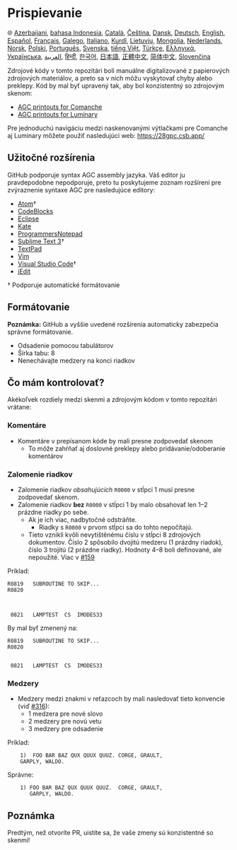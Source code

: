 # Prispievanie

🌐
[Azerbaijani][AZ],
[bahasa Indonesia][ID],
[Català][CA],
[Čeština][CZ],
[Dansk][DA],
[Deutsch][DE],
[English][EN],
[Español][ES],
[Français][FR],
[Galego][GL],
[Italiano][IT],
[Kurdî][KU],
[Lietuvių][LT],
[Mongolia][MN],
[Nederlands][NL],
[Norsk][NO],
[Polski][PL],
[Português][PT_BR],
[Svenska][SV],
[tiếng Việt][VI],
[Türkçe][TR],
[Ελληνικά][GR],
[Українська][UK],
[العربية][AR],
[हिन्दी][HI_IN],
[한국어][KO_KR],
[日本語][JA],
[正體中文][ZH_TW],
[简体中文][ZH_CN],
[Slovenčina][SK]

[AR]:CONTRIBUTING.ar.md
[AZ]:CONTRIBUTING.az.md
[CA]:CONTRIBUTING.ca.md
[CZ]:CONTRIBUTING.cz.md
[DA]:CONTRIBUTING.da.md
[DE]:CONTRIBUTING.de.md
[EN]:../CONTRIBUTING.md
[ES]:CONTRIBUTING.es.md
[FR]:CONTRIBUTING.fr.md
[GL]:CONTRIBUTING.gl.md
[GR]:CONTRIBUTING.gr.md
[HI_IN]:CONTRIBUTING.hi_in.md
[ID]:CONTRIBUTING.id.md
[IT]:CONTRIBUTING.it.md
[JA]:CONTRIBUTING.ja.md
[KO_KR]:CONTRIBUTING.ko_kr.md
[KU]:CONTRIBUTING.ku.md
[LT]:CONTRIBUTING.lt.md
[MN]:CONTRIBUTING.mn.md
[NL]:CONTRIBUTING.nl.md
[NO]:CONTRIBUTING.no.md
[PL]:CONTRIBUTING.pl.md
[PT_BR]:CONTRIBUTING.pt_br.md
[SV]:CONTRIBUTING.sv.md
[TR]:CONTRIBUTING.tr.md
[UK]:CONTRIBUTING.uk.md
[VI]:CONTRIBUTING.vi.md
[ZH_CN]:CONTRIBUTING.zh_cn.md
[ZH_TW]:CONTRIBUTING.zh_tw.md
[SK]:CONTRIBUTING.sk.md

Zdrojové kódy v tomto repozitári boli manuálne digitalizované z papierových zdrojových materiálov, a preto sa v nich môžu vyskytovať chyby alebo preklepy. Kód by mal byť upravený tak, aby bol konzistentný so zdrojovým skenom:

- [AGC printouts for Comanche][8]
- [AGC printouts for Luminary][9]

Pre jednoduchú navigáciu medzi naskenovanými výtlačkami pre Comanche aj Luminary môžete použiť nasledujúci web: https://28gpc.csb.app/

## Užitočné rozšírenia

GitHub podporuje syntax AGC assembly jazyka. Váš editor ju pravdepodobne nepodporuje, preto tu poskytujeme zoznam rozšírení pre zvýraznenie syntaxe AGC pre nasledujúce editory:

- [Atom][Atom]†
- [CodeBlocks][CodeBlocks]
- [Eclipse][Eclipse]
- [Kate][Kate]
- [ProgrammersNotepad][ProgrammersNotepad]
- [Sublime Text 3][Sublime Text]†
- [TextPad][TextPad]
- [Vim][Vim]
- [Visual Studio Code][VisualStudioCode]†
- [jEdit][jEdit]

† Podporuje automatické formátovanie

[Atom]:https://github.com/Alhadis/language-agc
[CodeBlocks]:https://github.com/virtualagc/virtualagc/tree/master/Contributed/SyntaxHighlight/CodeBlocks
[Eclipse]:https://github.com/virtualagc/virtualagc/tree/master/Contributed/SyntaxHighlight/Eclipse
[Kate]:https://github.com/virtualagc/virtualagc/tree/master/Contributed/SyntaxHighlight/Kate
[ProgrammersNotepad]:https://github.com/virtualagc/virtualagc/tree/master/Contributed/SyntaxHighlight/ProgrammersNotepad
[Sublime Text]:https://github.com/jimlawton/AGC-Assembly
[TextPad]:https://github.com/virtualagc/virtualagc/tree/master/Contributed/SyntaxHighlight/TextPad
[Vim]:https://github.com/wsdjeg/vim-assembly
[VisualStudioCode]:https://github.com/wopian/agc-assembly
[jEdit]:https://github.com/virtualagc/virtualagc/tree/master/Contributed/SyntaxHighlight/jEdit

## Formátovanie

**Poznámka:** GitHub a vyššie uvedené rozšírenia automaticky zabezpečia správne formátovanie.

- Odsadenie pomocou tabulátorov
- Šírka tabu: 8
- Nenechávajte medzery na konci riadkov

## Čo mám kontrolovať?

Akékoľvek rozdiely medzi skenmi a zdrojovým kódom v tomto repozitári vrátane:

### Komentáre

- Komentáre v prepísanom kóde by mali presne zodpovedať skenom
  - To môže zahŕňať aj doslovné preklepy alebo pridávanie/odoberanie komentárov

### Zalomenie riadkov

- Zalomenie riadkov *obsahujúcich* `R0000` v stĺpci 1 musí presne zodpovedať skenom.
- Zalomenie riadkov **bez** `R0000` v stĺpci 1 by malo obsahovať len 1–2 prázdne riadky po sebe.
  - Ak je ich viac, nadbytočné odstráňte.
    - Riadky s `R0000` v prvom stĺpci sa do tohto nepočítajú.
  - Tieto vznikli kvôli nevytištěnému číslu v stĺpci 8 zdrojových dokumentov. Číslo 2 spôsobilo dvojitú medzeru (1 prázdny riadok), číslo 3 trojitú (2 prázdne riadky). Hodnoty 4–8 boli definované, ale nepoužité. Viac v [#159][7]

Príklad:

```plain
R0819   SUBROUTINE TO SKIP...
R0820



 0821   LAMPTEST  CS  IMODES33
```

By mal byť zmenený na:

```plain
R0819   SUBROUTINE TO SKIP...
R0820


 0821   LAMPTEST  CS  IMODES33
```

### Medzery

- Medzery medzi znakmi v reťazcoch by mali nasledovať tieto konvencie (viď [#316][10]):
  - 1 medzera pre nové slovo
  - 2 medzery pre novú vetu
  - 3 medzery pre odsadenie

Príklad:

```plain
	1)  FOO BAR BAZ QUX QUUX QUUZ. CORGE, GRAULT,
	GARPLY, WALDO.
```

Správne:

```plain
	1) FOO BAR BAZ QUX QUUX QUUZ.  CORGE, GRAULT,
	   GARPLY, WALDO.
```

## Poznámka

Predtým, než otvoríte PR, uistite sa, že vaše zmeny sú konzistentné so skenmi!

[0]:https://github.com/chrislgarry/Apollo-11/pull/new/master
[1]:http://www.ibiblio.org/apollo/ScansForConversion/Luminary099/
[2]:http://www.ibiblio.org/apollo/ScansForConversion/Comanche055/
[6]:https://github.com/wopian/agc-assembly#user-settings
[7]:https://github.com/chrislgarry/Apollo-11/issues/159
[8]:http://www.ibiblio.org/apollo/ScansForConversion/Comanche055/
[9]:http://www.ibiblio.org/apollo/ScansForConversion/Luminary099/
[10]:https://github.com/chrislgarry/Apollo-11/pull/316#pullrequestreview-102892741
